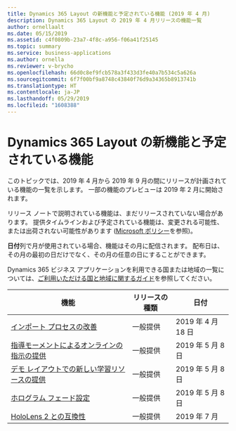 ```yaml
---
title: Dynamics 365 Layout の新機能と予定されている機能 (2019 年 4 月)
description: Dynamics 365 Layout の 2019 年 4 月リリースの機能一覧
author: ornellaalt
ms.date: 05/15/2019
ms.assetid: c4f0809b-23a7-4f8c-a956-f06a41f25145
ms.topic: summary
ms.service: business-applications
ms.author: ornella
ms.reviewer: v-brycho
ms.openlocfilehash: 66d0c8ef9fcb578a3f433d3fe40a7b534c5a626a
ms.sourcegitcommit: 6f7f00bf9a8748c43840f76d9a34365b8913741b
ms.translationtype: HT
ms.contentlocale: ja-JP
ms.lasthandoff: 05/29/2019
ms.locfileid: "1608388"
---
```

#  <a name="whats-new-and-planned-for-dynamics-365-layout"></a>Dynamics 365 Layout の新機能と予定されている機能

このトピックでは、2019 年 4 月から 2019 年 9 月の間にリリースが計画されている機能の一覧を示します。 一部の機能のプレビューは 2019 年 2 月に開始されます。   

リリース ノートで説明されている機能は、まだリリースされていない場合があります。 提供タイムラインおよび予定されている機能は、変更される可能性、または出荷されない可能性があります ([Microsoft ポリシー](https://go.microsoft.com/fwlink/p/?linkid=2007332)を参照)。

**日付**列で月が使用されている場合、機能はその月に配信されます。 配布日は、その月の最初の日だけでなく、その月の任意の日にすることができます。

Dynamics 365 ビジネス アプリケーションを利用できる国または地域の一覧については、[ご利用いただける国と地域に関するガイド](https://aka.ms/dynamics_365_international_availability_deck)を参照してください。

| 機能                                                                       | リリースの種類         | 日付 |
|-------------------------------------------------------------------------------|----------------------|----------------------|
| [インポート プロセスの改善](asset-quality.md)|一般提供|2019 年 4 月 18 日|
| [指導モーメントによるオンラインの指示の提供](teaching-moments.md)|一般提供|2019 年 5 月 8 日|
| [デモ レイアウトでの新しい学習リソースの提供](demo-layouts.md)|一般提供|2019 年 5 月 8 日|
| [ホログラム フェード設定](hologram-fade.md)|一般提供|2019 年 5 月 8 日|
| [HoloLens 2 との互換性](hololens-2.md)|一般提供|2019 年 7 月|
